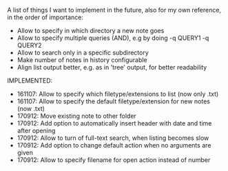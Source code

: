 A list of things I want to implement in the future, also for my own reference, in 
the order of importance:

- Allow to specify in which directory a new note goes
- Allow to specify multiple queries (AND), e.g by doing -q QUERY1 -q QUERY2
- Allow to search only in a specific subdirectory
- Make number of notes in history configurable
- Align list output better, e.g. as in 'tree' output, for better readability

IMPLEMENTED:
- 161107: Allow to specify which filetype/extensions to list (now only .txt)
- 161107: Allow to specify the default filetype/extension for new notes (now .txt)
- 170912: Move existing note to other folder
- 170912: Add option to automatically insert header with date and time after opening
- 170912: Allow to turn of full-text search, when listing becomes slow
- 170912: Add option to change default action when no arguments are given
- 170912: Allow to specify filename for open action instead of number
